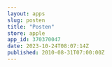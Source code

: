```yaml
---
layout: apps
slug: posten
title: "Posten"
store: apple
app_id: 370370047
date: 2023-10-24T08:07:14Z
published: 2010-08-31T07:00:00Z
---
```

